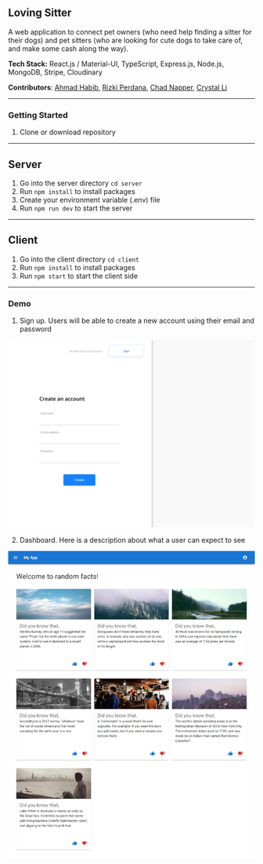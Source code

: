 ## Loving Sitter

A web application to connect pet owners (who need help finding a sitter for their dogs) and pet sitters (who are looking for cute dogs to take care of, and make some cash along the way).

**Tech Stack:** React.js / Material-UI, TypeScript, Express.js, Node.js, MongoDB, Stripe, Cloudinary

**Contributors**: [Ahmad Habib](https://github.com/Habib-Ahmad), [Rizki Perdana](https://github.com/rizperdana), [Chad Napper](https://github.com/ChadNaps), [Crystal Li](https://github.com/cl-codes)

---

### Getting Started

1. Clone or download repository

---

## Server

1. Go into the server directory `cd server`
2. Run `npm install` to install packages
3. Create your environment variable (.env) file
4. Run `npm run dev` to start the server

---

## Client

1. Go into the client directory `cd client`
2. Run `npm install` to install packages
3. Run `npm start` to start the client side

---

### Demo

1. Sign up. Users will be able to create a new account using their email and password

![Signup Demo](demo/images/signup.png)

2. Dashboard. Here is a description about what a user can expect to see

![Dashboard](demo/images/dashboard.png)
